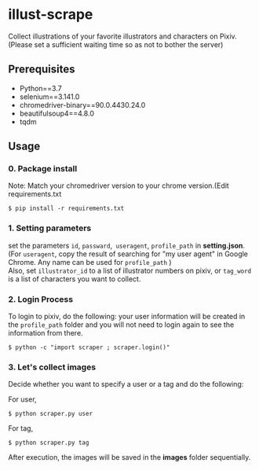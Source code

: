 # illust-scrape
Collect illustrations of your favorite illustrators and characters on Pixiv.  
(Please set a sufficient waiting time so as not to bother the server)

## Prerequisites
- Python==3.7
- selenium==3.141.0
- chromedriver-binary==90.0.4430.24.0
- beautifulsoup4==4.8.0
- tqdm


## Usage

### 0. Package install

Note: Match your chromedriver version to your chrome version.(Edit requirements.txt
```
$ pip install -r requirements.txt
```


### 1. Setting parameters

set the parameters `id`, `passward`,` useragent`, `profile_path` in __setting.json__.  
(For `useragent`, copy the result of searching for "my user agent" in Google Chrome. Any name can be used for `profile_path` )  
Also, set `illustrator_id` to a list of illustrator numbers on pixiv, or `tag_word` is a list of characters you want to collect.



### 2. Login Process
To login to pixiv, do the following: your user information will be created in the `profile_path` folder and you will not need to login again to see the information from there.

```
$ python -c "import scraper ; scraper.login()"
```

### 3. Let's collect images
Decide whether you want to specify a user or a tag and do the following:

For user,
```
$ python scraper.py user
```

For tag,
```
$ python scraper.py tag 
```

After execution, the images will be saved in the __images__ folder sequentially.